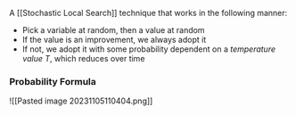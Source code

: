 A [[Stochastic Local Search]] technique that works in the following manner:
- Pick a variable at random, then a value at random
- If the value is an improvement, we always adopt it
- If not, we adopt it with some probability dependent on a *temperature value T*, which reduces over time
### Probability Formula
![[Pasted image 20231105110404.png]]